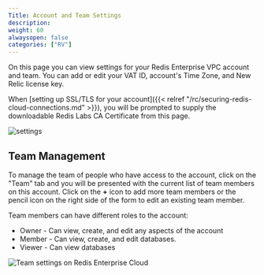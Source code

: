 ```yaml
---
Title: Account and Team Settings
description: 
weight: 60
alwaysopen: false
categories: ["RV"]
---
```

On this page you can view settings for your Redis Enterprise VPC account
and team. You can add or edit your VAT ID, account's Time Zone, and New
Relic license key.

When [setting up SSL/TLS for your
account]({{< relref "/rc/securing-redis-cloud-connections.md" >}}),
you will be prompted to supply the downloadable Redis Labs CA
Certificate from this page.

![settings](/images/rv/settings.png?width=1000&height=782)

## Team Management

To manage the team of people who have access to the account, click on
the "Team" tab and you will be presented with the current list of team
members on this account. Click on the **+** icon to add more team
members or the pencil icon on the right side of the form to edit an
existing team member.

Team members can have different roles to the account:

- Owner - Can view, create, and edit any aspects of the account
- Member - Can view, create, and edit databases.
- Viewer - Can view databases

![Team settings on Redis Enterprise
Cloud](/images/rv/settings_team.png?width=1000&height=454)
